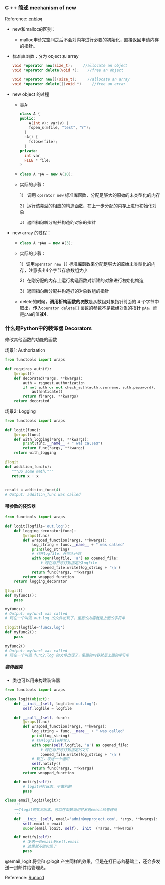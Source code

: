 ### C ++ 简述 mechanism of new

Reference: [cnblog](https://www.cnblogs.com/hazir/p/new_and_delete.html)

- new和malloc的区别：

  - malloc申请完空间之后不会对内存进行必要的初始化，直接返回申请内存的指针。

- 标准库函数：分为 object 和 array

  ```c++
  void *operator new(size_t);     //allocate an object
  void *operator delete(void *);    //free an object
  
  void *operator new[](size_t);     //allocate an array
  void *operator delete[](void *);    //free an array
  ```

- new object 的过程

  - 类A:

    ```c++
    class A {
    public:
    	A(int v): var(v) {
        fopen_s(&file, "test", "r");
      }
      ~A() {
        fclose(file);
      }
    private:
      int var;
      FILE * file;
    }
    ```

  - ```c++
    class A *pA = new A(10);
    ```

    

  - 实际的步骤：

    1） 调用 `operator new` 标准库函数，分配足够大的原始的未类型化的内存

    2）运行该类型的相应的构造函数，在上一步分配的内存上进行初始化对象

    3）返回指向新分配并构造的对象的指针

- new array 的过程：

  - ```c++
    class A *pAa = new A[3];
    ```

  - 实际的步骤：

    1）调用`operator new []` 标准库函数来分配足够大的原始未类型化的内存，注意多出4个字节存放数组大小

    2）在刚分配的内存上运行构造函数对新建的对象进行初始化构造

    3）返回指向新分配并构造好的对象数组的指针

  - delete的时候，**调用析构函数的次数**是从数组对象指针前面的 4 个字节中取出，传入`operator delete[]` 函数的参数不是数组对象的指针 `pAa`，而是`pAa`的值**减4**.



### 什么是Python中的装饰器 Decorators

修改其他函数的功能的函数

场景1: Authorization

```python
from functools import wraps
 
def requires_auth(f):
    @wraps(f)
    def decorated(*args, **kwargs):
        auth = request.authorization
        if not auth or not check_auth(auth.username, auth.password):
            authenticate()
        return f(*args, **kwargs)
    return decorated
```



场景2: Logging

```python
from functools import wraps
 
def logit(func):
    @wraps(func)
    def with_logging(*args, **kwargs):
        print(func.__name__ + " was called")
        return func(*args, **kwargs)
    return with_logging
 
@logit
def addition_func(x):
   """Do some math."""
   return x + x
 
 
result = addition_func(4)
# Output: addition_func was called

```



#### 带参数的装饰器

```python
from functools import wraps
 
def logit(logfile='out.log'):
    def logging_decorator(func):
        @wraps(func)
        def wrapped_function(*args, **kwargs):
            log_string = func.__name__ + " was called"
            print(log_string)
            # 打开logfile，并写入内容
            with open(logfile, 'a') as opened_file:
                # 现在将日志打到指定的logfile
                opened_file.write(log_string + '\n')
            return func(*args, **kwargs)
        return wrapped_function
    return logging_decorator
 
@logit()
def myfunc1():
    pass
 
myfunc1()
# Output: myfunc1 was called
# 现在一个叫做 out.log 的文件出现了，里面的内容就是上面的字符串
 
@logit(logfile='func2.log')
def myfunc2():
    pass
 
myfunc2()
# Output: myfunc2 was called
# 现在一个叫做 func2.log 的文件出现了，里面的内容就是上面的字符串
```



##### 装饰器类

- 类也可以用来构建装饰器

```python
from functools import wraps
 
class logit(object):
    def __init__(self, logfile='out.log'):
        self.logfile = logfile
 
    def __call__(self, func):
        @wraps(func)
        def wrapped_function(*args, **kwargs):
            log_string = func.__name__ + " was called"
            print(log_string)
            # 打开logfile并写入
            with open(self.logfile, 'a') as opened_file:
                # 现在将日志打到指定的文件
                opened_file.write(log_string + '\n')
            # 现在，发送一个通知
            self.notify()
            return func(*args, **kwargs)
        return wrapped_function
 
    def notify(self):
        # logit只打日志，不做别的
        pass
      
class email_logit(logit):
    '''
    一个logit的实现版本，可以在函数调用时发送email给管理员
    '''
    def __init__(self, email='admin@myproject.com', *args, **kwargs):
        self.email = email
        super(email_logit, self).__init__(*args, **kwargs)
 
    def notify(self):
        # 发送一封email到self.email
        # 这里就不做实现了
        pass
```



@email_logit 将会和 @logit 产生同样的效果，但是在打日志的基础上，还会多发送一封邮件给管理员。





Reference: [Runood](https://www.runoob.com/w3cnote/python-func-decorators.html#:~:text=%E8%A3%85%E9%A5%B0%E5%99%A8%E6%9C%AC%E8%B4%A8%E4%B8%8A%E6%98%AF,%E9%97%AE%E9%A2%98%E7%9A%84%E7%BB%9D%E4%BD%B3%E8%AE%BE%E8%AE%A1%E3%80%82)


